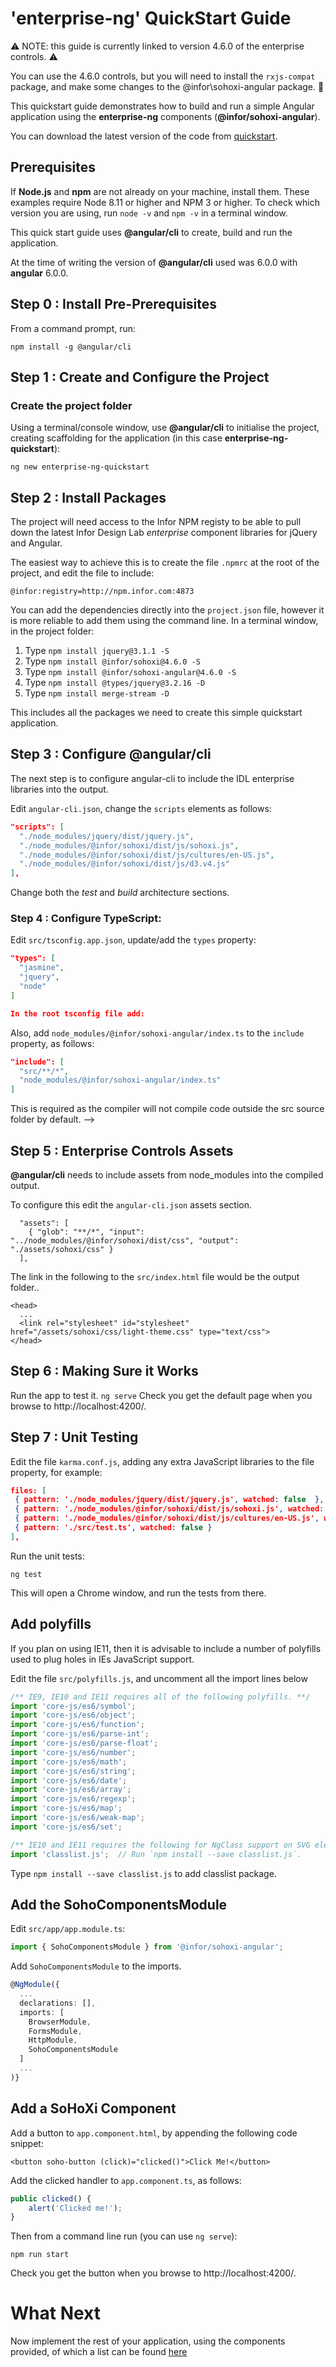 # 'enterprise-ng' QuickStart Guide

:warning: NOTE: this guide is currently linked to version 4.6.0 of the enterprise controls. :warning:

You can use the 4.6.0 controls, but you will need to install the `rxjs-compat` package, and make some changes to the @infor\sohoxi-angular package.
:construction:

This quickstart guide demonstrates how to build and run a simple Angular application using the **enterprise-ng** components (**@infor/sohoxi-angular**).

You can download the latest version of the code from [quickstart](https://github.com/infor-design/enterprise-ng-quickstart.git).

## Prerequisites

If **Node.js** and **npm** are not already on your machine, install them. These examples require Node 8.11 or higher and NPM 3 or higher. To check which version you are using,
run `node -v` and `npm -v` in a terminal window.

This quick start guide uses **@angular/cli** to create, build and run the application.

At the time of writing the version of **@angular/cli** used was 6.0.0 with **angular** 6.0.0.

## Step 0 : Install Pre-Prerequisites

From a command prompt, run:

```
npm install -g @angular/cli
```

## Step 1 : Create and Configure the Project

### Create the project folder

Using a terminal/console window, use **@angular/cli** to initialise the project, creating scaffolding for the application (in this case **enterprise-ng-quickstart**):

```
ng new enterprise-ng-quickstart
```

## Step 2 : Install Packages

The project will need access to the Infor NPM registy to be able to pull down the latest Infor Design Lab *enterprise* component libraries for jQuery and Angular.

The easiest way to achieve this is to create the file `.npmrc` at the root of the project, and edit the file to include:

```
@infor:registry=http://npm.infor.com:4873
```

You can add the dependencies directly into the `project.json` file, however it is more reliable to add them using the command line.
In a terminal window, in the project folder:

1. Type `npm install jquery@3.1.1 -S`
2. Type `npm install @infor/sohoxi@4.6.0 -S`
3. Type `npm install @infor/sohoxi-angular@4.6.0 -S`
4. Type `npm install @types/jquery@3.2.16 -D`
5. Type `npm install merge-stream -D`

This includes all the packages we need to create this simple quickstart application.

## Step 3 : Configure @angular/cli

The next step is to configure angular-cli to include the IDL enterprise libraries into the output.

Edit `angular-cli.json`, change the `scripts` elements as follows:
```json
"scripts": [
  "./node_modules/jquery/dist/jquery.js",
  "./node_modules/@infor/sohoxi/dist/js/sohoxi.js",
  "./node_modules/@infor/sohoxi/dist/js/cultures/en-US.js",
  "./node_modules/@infor/sohoxi/dist/js/d3.v4.js"
],
```

Change both the *test* and *build* architecture sections.

### Step 4 : Configure TypeScript:

Edit `src/tsconfig.app.json`, update/add the `types` property:
```json
"types": [
  "jasmine",
  "jquery",
  "node"
]

In the root tsconfig file add:
```
Also, add `node_modules/@infor/sohoxi-angular/index.ts` to the `include` property, as follows:
```json
"include": [
  "src/**/*",
  "node_modules/@infor/sohoxi-angular/index.ts"
]
```

This is required as the compiler will not compile code outside the src source folder by default.
-->
## Step 5 : Enterprise Controls Assets
**@angular/cli** needs to include assets from node_modules into the compiled output.

To configure this edit the `angular-cli.json` assets section.
```
  "assets": [
    { "glob": "**/*", "input": "../node_modules/@infor/sohoxi/dist/css", "output": "./assets/sohoxi/css" }
  ],
```
The link in the following to the `src/index.html` file would be the output folder..
```
<head>
  ...
  <link rel="stylesheet" id="stylesheet" href="/assets/sohoxi/css/light-theme.css" type="text/css">
</head>
```

## Step 6 : Making Sure it Works
Run the app to test it.
```ng serve```
Check you get the default page when you browse to http://localhost:4200/.

## Step 7 : Unit Testing
Edit the file `karma.conf.js`, adding any extra JavaScript libraries to the file property, for example:
```json
files: [
 { pattern: './node_modules/jquery/dist/jquery.js', watched: false  },
 { pattern: './node_modules/@infor/sohoxi/dist/js/sohoxi.js', watched: false },
 { pattern: './node_modules/@infor/sohoxi/dist/js/cultures/en-US.js', watched: false },
 { pattern: './src/test.ts', watched: false }
],
```
Run the unit tests:
```
ng test
```
This will open a Chrome window, and run the tests from there.

## Add polyfills

If you plan on using IE11, then it is advisable to include a number of polyfills used to plug holes in IEs JavaScript support.

Edit the file `src/polyfills.js`, and uncomment all the import lines below

```typescript
/** IE9, IE10 and IE11 requires all of the following polyfills. **/
import 'core-js/es6/symbol';
import 'core-js/es6/object';
import 'core-js/es6/function';
import 'core-js/es6/parse-int';
import 'core-js/es6/parse-float';
import 'core-js/es6/number';
import 'core-js/es6/math';
import 'core-js/es6/string';
import 'core-js/es6/date';
import 'core-js/es6/array';
import 'core-js/es6/regexp';
import 'core-js/es6/map';
import 'core-js/es6/weak-map';
import 'core-js/es6/set';

/** IE10 and IE11 requires the following for NgClass support on SVG elements */
import 'classlist.js';  // Run `npm install --save classlist.js`.
```

Type `npm install --save classlist.js` to add classlist package.

## Add the SohoComponentsModule
Edit `src/app/app.module.ts`:
```typescript
import { SohoComponentsModule } from '@infor/sohoxi-angular';
```
Add ```SohoComponentsModule``` to the imports.

```typescript
@NgModule({
  ...
  declarations: [],
  imports: [
    BrowserModule,
    FormsModule,
    HttpModule,
    SohoComponentsModule
  ]
  ...
)}
```

## Add a SoHoXi Component

Add a button to `app.component.html`, by appending the following code snippet:
```
<button soho-button (click)="clicked()">Click Me!</button>
```
Add the clicked handler to `app.component.ts`, as follows:
```typescript
public clicked() {
    alert('Clicked me!');
}
```

Then from a command line run (you can use `ng serve`):
```
npm run start
```
Check you get the button when you browse to http://localhost:4200/.

# What Next

Now implement the rest of your application, using the components provided, of which a list can be found [here](??)
